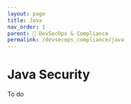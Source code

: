 ```yaml
---
layout: page
title: Java
nav_order: 1
parent: 🔐 DevSecOps & Compliance
permalink: /devsecops_compliance/java
---
```

# Java Security

To do